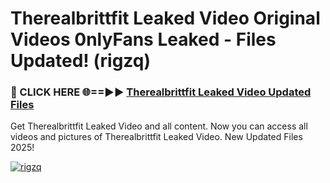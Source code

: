 # Therealbrittfit Leaked Video Original Videos 0nlyFans Leaked - Files Updated! (rigzq)

<h3>🔴 CLICK HERE 🌐==►► <a href="https://tinyurl.com/2wckxsce" rel="nofollow">Therealbrittfit Leaked Video Updated Files</a></h3>

Get Therealbrittfit Leaked Video and all content. Now you can access all videos and pictures of Therealbrittfit Leaked Video. New Updated Files 2025!

[![rigzq](https://i.imgur.com/AFduVYN.gif)](https://tinyurl.com/2wckxsce)
